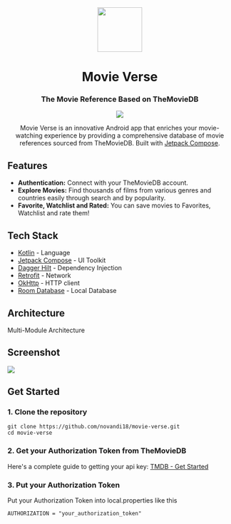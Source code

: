 <div align="center">
  <img src="https://i.ibb.co/0hkYTf0/movieverse.png" width="100px"/>
  <h1 align="center">Movie Verse</h1>
  <h3>The Movie Reference Based on TheMovieDB</h3>

  <p align="center">
    <a href="https://skillicons.dev">
      <img src="https://skillicons.dev/icons?i=kotlin,androidstudio" />
    </a>
  </p>

  Movie Verse is an innovative Android app that enriches your movie-watching experience by providing a comprehensive database of movie references sourced from TheMovieDB. Built with [Jetpack Compose](https://developer.android.com/jetpack/compose).

</div>

## Features
- **Authentication:** Connect with your TheMovieDB account.
- **Explore Movies:** Find thousands of films from various genres and countries easily through search and by popularity.
- **Favorite, Watchlist and Rated:** You can save movies to Favorites, Watchlist and rate them!

## Tech Stack
- [Kotlin](https://kotlinlang.org/) - Language
- [Jetpack Compose](https://developer.android.com/jetpack/compose) - UI Toolkit
- [Dagger Hilt](https://dagger.dev/hilt/) - Dependency Injection
- [Retrofit](https://square.github.io/retrofit/) - Network
- [OkHttp](https://square.github.io/okhttp/) - HTTP client
- [Room Database](https://developer.android.com/reference/kotlin/androidx/room/RoomDatabase) - Local Database

## Architecture
Multi-Module Architecture

## Screenshot
<img src="https://i.ibb.co/zF6hGtn/movieverse-ss.png" />

## Get Started
### 1. Clone the repository

```shell
git clone https://github.com/novandi18/movie-verse.git
cd movie-verse
```
### 2. Get your Authorization Token from TheMovieDB
Here's a complete guide to getting your api key: [TMDB - Get Started](https://developer.themoviedb.org/docs/getting-started)

### 3. Put your Authorization Token
Put your Authorization Token into local.properties like this
```shell
AUTHORIZATION = "your_authorization_token"
```

